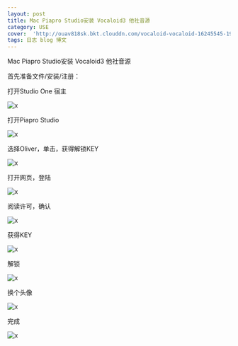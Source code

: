 ```yaml
---
layout: post
title: Mac Piapro Studio安装 Vocaloid3 他社音源
category: USE
cover:  'http://ouav818sk.bkt.clouddn.com/vocaloid-vocaloid-16245545-1920-1200.jpg'
tags: 日志 blog 博文
---
```


Mac Piapro Studio安装 Vocaloid3 他社音源

首先准备文件/安装/注册：

打开Studio One 宿主

![x](http://ouav818sk.bkt.clouddn.com//vocaloid3dbonmac/1.png)

打开Piapro Studio

![x](http://ouav818sk.bkt.clouddn.com//vocaloid3dbonmac/2.png)

选择Oliver，单击，获得解锁KEY

![x](http://ouav818sk.bkt.clouddn.com//vocaloid3dbonmac/3.png)

打开网页，登陆

![x](http://ouav818sk.bkt.clouddn.com//vocaloid3dbonmac/4.png)

阅读许可，确认

![x](http://ouav818sk.bkt.clouddn.com//vocaloid3dbonmac/5.png)

获得KEY

![x](http://ouav818sk.bkt.clouddn.com//vocaloid3dbonmac/6.png)

解锁

![x](http://ouav818sk.bkt.clouddn.com//vocaloid3dbonmac/7.png)

换个头像

![x](http://ouav818sk.bkt.clouddn.com//vocaloid3dbonmac/8.png)

完成

![x](http://ouav818sk.bkt.clouddn.com//vocaloid3dbonmac/9.png)